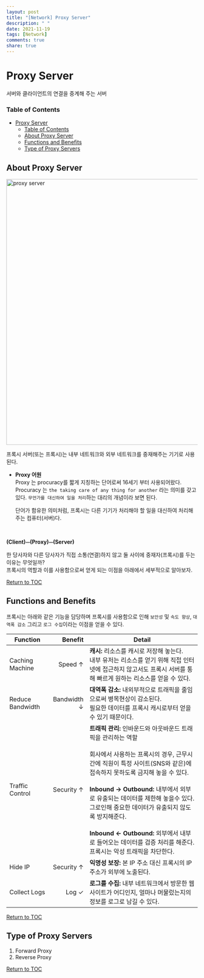 ```yaml
---
layout: post
title: "[Network] Proxy Server"
description: " "
date: 2021-11-19
tags: [Network]
comments: true
share: true
---
```



# Proxy Server
서버와 클라이언트의 연결을 중계해 주는 서버

### Table of Contents
- [Proxy Server](#proxy-server)
    - [Table of Contents](#table-of-contents)
  - [About Proxy Server](#about-proxy-server)
  - [Functions and Benefits](#functions-and-benefits)
  - [Type of Proxy Servers](#type-of-proxy-servers)


## About Proxy Server

<img width="700" alt="proxy server" src="https://user-images.githubusercontent.com/48475824/125184588-f8dafd00-e259-11eb-84f2-8d1385b5a81b.png">

프록시 서버(또는 프록시)는 내부 네트워크와 외부 네트워크를 중재해주는 기기로 사용된다.  

- **Proxy 어원**  
  Proxy 는 procuracy를 짧게 지칭하는 단어로써 16세기 부터 사용되어왔다. Procuracy 는 `the taking care of any thing for another` 라는 의미를 갖고 있다. `무언가를 대신하여 일을 처리`하는 대리의 개념이라 보면 된다.  

  단어가 함유한 의미처럼, 프록시는 다른 기기가 처리해야 할 일을 대신하여 처리해주는 컴퓨터(서버)다.

<br>

**(Client)⏤(Proxy)⏤(Server)**

한 당사자와 다른 당사자가 직접 소통(연결)하지 않고 둘 사이에 중재자(프록시)를 두는 이유는 무엇일까?  
프록시의 역할과 이를 사용함으로써 얻게 되는 이점을 아래에서 세부적으로 알아보자.

[Return to TOC](#table-of-contents)

## Functions and Benefits  
프록시는 아래와 같은 기능을 담당하며 프록시를 사용함으로 인해 `보안성` 및 `속도 향상`, `대역폭 감소` 그리고 `로그 수집`이라는 이점을 얻을 수 있다.

Function|Benefit|Detail
--------|-----:|------
Caching Machine|Speed ↑|**캐시:** 리소스를 캐시로 저장해 놓는다.  <br>내부 유저는 리소스를 얻기 위해 직접 인터넷에 접근하지 않고서도 프록시 서버를 통해 빠르게 원하는 리소스를 얻을 수 있다.
Reduce Bandwidth|Bandwidth ↓|**대역폭 감소:** 내외부적으로 트래픽을 줄임으로써 병목현상이 감소된다. <br> 필요한 데이터를 프록시 캐시로부터 얻을 수 있기 때문이다.
Traffic Control|Security ↑|**트래픽 관리:** 인바운드와 아웃바운드 트래픽을 관리하는 역할  <br><br>  회사에서 사용하는 프록시의 경우, 근무시간에 직원이 특정 사이트(SNS와 같은)에 접속하지 못하도록 금지해 놓을 수 있다. <br><br>**Inbound → Outbound:** 내부에서 외부로 유출되는 데이터를 제한해 놓을수 있다. 그로인해 중요한 데이터가 유출되지 않도록 방지해준다.  <br><br>**Inbound ← Outbound:** 외부에서 내부로 들어오는 데이터를 검증 처리를 해준다. 프록시는 악성 트래픽을 차단한다.  
Hide IP|Security ↑|**익명성 보장:** 본 IP 주소 대신 프록시의 IP 주소가 외부에 노출된다.
Collect Logs|Log ✓|**로그를 수집:** 내부 네트워크에서 방문한 웹사이트가 어디인지, 얼마나 머물렀는지의 정보를 로그로 남길 수 있다.  


[Return to TOC](#table-of-contents)

## Type of Proxy Servers  
1. Forward Proxy
1. Reverse Proxy

[Return to TOC](#table-of-contents)
